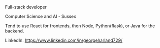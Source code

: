 Full-stack developer

Computer Science and AI - Sussex

Tend to use React for frontends, then Node, Python(flask), or Java for the backend.

LinkedIn:
https://www.linkedin.com/in/georgeharland729/

<!---
GeorgeHarland/GeorgeHarland is a ✨ special ✨ repository because its `README.md` (this file) appears on your GitHub profile.
You can click the Preview link to take a look at your changes.
--->
